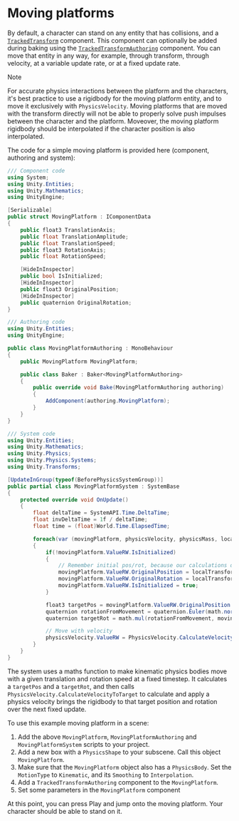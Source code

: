 
# Moving platforms

By default, a character can stand on any entity that has collisions, and a [`TrackedTransform`](xref:Unity.CharacterController.TrackedTransform) component. This component can optionally be added during baking using the [`TrackedTransformAuthoring`](xref:Unity.CharacterController.TrackedTransformAuthoring) component. You can move that entity in any way, for example, through transform, through velocity, at a variable update rate, or at a fixed update rate.

>[!NOTE]
>For accurate physics interactions between the platform and the characters, it's best practice to use a rigidbody for the moving platform entity, and to move it exclusively with `PhysicsVelocity`. Moving platforms that are moved with the transform directly will not be able to properly solve push impulses between the character and the platform.  Moveover, the moving platform rigidbody should be interpolated if the character position is also interpolated.

The code for a simple moving platform is provided here (component, authoring and system):

```cs
/// Component code
using System;
using Unity.Entities;
using Unity.Mathematics;
using UnityEngine;

[Serializable]
public struct MovingPlatform : IComponentData
{
    public float3 TranslationAxis;
    public float TranslationAmplitude;
    public float TranslationSpeed;
    public float3 RotationAxis;
    public float RotationSpeed;

    [HideInInspector]
    public bool IsInitialized;
    [HideInInspector]
    public float3 OriginalPosition;
    [HideInInspector]
    public quaternion OriginalRotation;
}
```

```cs
/// Authoring code
using Unity.Entities;
using UnityEngine;

public class MovingPlatformAuthoring : MonoBehaviour
{
    public MovingPlatform MovingPlatform;

    public class Baker : Baker<MovingPlatformAuthoring>
    {
        public override void Bake(MovingPlatformAuthoring authoring)
        {
            AddComponent(authoring.MovingPlatform);
        }
    }
}
```

```cs
/// System code
using Unity.Entities;
using Unity.Mathematics;
using Unity.Physics;
using Unity.Physics.Systems;
using Unity.Transforms;

[UpdateInGroup(typeof(BeforePhysicsSystemGroup))]
public partial class MovingPlatformSystem : SystemBase
{
    protected override void OnUpdate()
    {
        float deltaTime = SystemAPI.Time.DeltaTime;
        float invDeltaTime = 1f / deltaTime;
        float time = (float)World.Time.ElapsedTime;

        foreach(var (movingPlatform, physicsVelocity, physicsMass, localTransform, entity) in SystemAPI.Query<RefRW<MovingPlatform>, RefRW<PhysicsVelocity>, PhysicsMass, LocalTransform>().WithEntityAccess())
        {
            if(!movingPlatform.ValueRW.IsInitialized)
            {
                // Remember initial pos/rot, because our calculations depend on them
                movingPlatform.ValueRW.OriginalPosition = localTransform.Position;
                movingPlatform.ValueRW.OriginalRotation = localTransform.Rotation;
                movingPlatform.ValueRW.IsInitialized = true;
            }

            float3 targetPos = movingPlatform.ValueRW.OriginalPosition + (math.normalizesafe(movingPlatform.ValueRW.TranslationAxis) * math.sin(time * movingPlatform.ValueRW.TranslationSpeed) * movingPlatform.ValueRW.TranslationAmplitude);
            quaternion rotationFromMovement = quaternion.Euler(math.normalizesafe(movingPlatform.ValueRW.RotationAxis) * movingPlatform.ValueRW.RotationSpeed * time);
            quaternion targetRot = math.mul(rotationFromMovement, movingPlatform.ValueRW.OriginalRotation);

            // Move with velocity
            physicsVelocity.ValueRW = PhysicsVelocity.CalculateVelocityToTarget(in physicsMass, localTransform.Position, localTransform.Rotation, new RigidTransform(targetRot, targetPos), invDeltaTime);
        }
    }
}
```

The system uses a maths function to make kinematic physics bodies move with a given translation and rotation speed at a fixed timestep. It calculates a `targetPos` and a `targetRot`, and then calls `PhysicsVelocity.CalculateVelocityToTarget` to calculate and apply a physics velocity brings the rigidbody to that target position and rotation over the next fixed update.

To use this example moving platform in a scene:

1. Add the above `MovingPlatform`, `MovingPlatformAuthoring` and `MovingPlatformSystem` scripts to your project.
1. Add a new box with a `PhysicsShape` to your subscene. Call this object `MovingPlatform`.
1. Make sure that the `MovingPlatform` object also has a `PhysicsBody`. Set the `MotionType` to `Kinematic`, and its `Smoothing` to `Interpolation`.
1. Add a `TrackedTransformAuthoring` component to the `MovingPlatform`.
1. Set some parameters in the `MovingPlatform` component

At this point, you can press Play and jump onto the moving platform. Your character should be able to stand on it.
